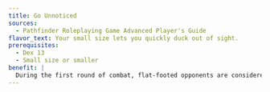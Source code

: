 ```yaml
---
title: Go Unnoticed
sources:
  - Pathfinder Roleplaying Game Advanced Player's Guide
flavor_text: Your small size lets you quickly duck out of sight.
prerequisites:
  - Dex 13
  - Small size or smaller
benefit: |
  During the first round of combat, flat-footed opponents are considered not to have noticed you yet for the purposes of [Stealth](/skills/stealth/) check that round to hide from them.
---
```


